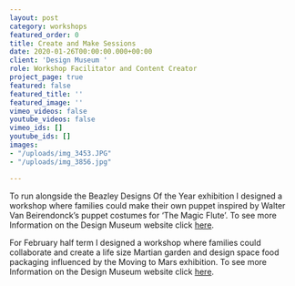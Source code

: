 ```yaml
---
layout: post
category: workshops
featured_order: 0
title: Create and Make Sessions
date: 2020-01-26T00:00:00.000+00:00
client: 'Design Museum '
role: Workshop Facilitator and Content Creator
project_page: true
featured: false
featured_title: ''
featured_image: ''
vimeo_videos: false
youtube_videos: false
vimeo_ids: []
youtube_ids: []
images:
- "/uploads/img_3453.JPG"
- "/uploads/img_3856.jpg"

---
```

To run alongside the Beazley Designs Of the Year exhibition I designed a workshop where families could make their own puppet inspired by Walter Van Beirendonck’s puppet costumes for ‘The Magic Flute’. To see more Information on the Design Museum website click [here](https://designmuseum.org/whats-on/families/create-and-make-past/winter-sunday-create-and-make-puppetry).

For February half term I designed a workshop where families could collaborate and create a life size Martian garden and design space food packaging influenced by the Moving to Mars exhibition. To see more Information on the Design Museum website click [here](https://designmuseum.org/whats-on/families/create-and-make-past/february-half-term-martian-garden).
